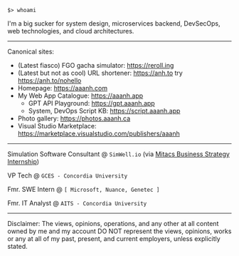 `
$> whoami
`

I'm a big sucker for system design, microservices backend, DevSecOps, web technologies, and cloud architectures.

<hr/>

Canonical sites:

- (Latest fiasco) FGO gacha simulator: <https://reroll.ing>
- (Latest but not as cool) URL shortener: <https://anh.to> try <https://anh.to/nohello>
- Homepage: <https://aaanh.com>
- My Web App Catalogue: <https://aaanh.app>
  - GPT API Playground: <https://gpt.aaanh.app>
  - System, DevOps Script KB: <https://script.aaanh.app>
- Photo gallery: <https://photos.aaanh.ca>
- Visual Studio Marketplace: <https://marketplace.visualstudio.com/publishers/aaanh>

<hr/>

Simulation Software Consultant @ `SimWell.io` (via [Mitacs Business Strategy Internship](https://www.mitacs.ca/our-programs/business-strategy-internship/))

VP Tech @ `GCES - Concordia University`

Fmr. SWE Intern @ `[ Microsoft, Nuance, Genetec ]`

Fmr. IT Analyst @ `AITS - Concordia University`

<hr />

Disclaimer: The views, opinions, operations, and any other at all content owned by me and my account DO NOT represent the views, opinions, works or any at all of my past, present, and current employers, unless explicitly stated.

<!-- ![](https://komarev.com/ghpvc/?username=aaanh) -->
